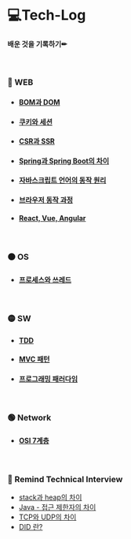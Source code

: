# 💻Tech-Log
#### 배운 것을 기록하기✏
<br/>

### 🔴 WEB

- #### [BOM과 DOM](./web/BOMandDOM.md)
- #### [쿠키와 세션](./web/CookieAndSession.md)
- #### [CSR과 SSR](./web/CSRandSSR.md)
- #### [Spring과 Spring Boot의 차이](./web/SpringAndSpringBoot.md)
- #### [자바스크립트 언어의 동작 원리](./web/JsOperation.md)
- #### [브라우저 동작 과정](./web/BrowserOperation.md)
- #### [React, Vue, Angular](./web/ReactVueAngular.md)

<br/>

### 🟠 OS

- #### [프로세스와 쓰레드](./os/ProcessAndThread.md)
<br/>

### 🟡 SW

- #### [TDD](./sw/Tdd.md)
- #### [MVC 패턴](./sw/MVC.md)
- #### [프로그래밍 패러다임](./sw/ProgrammingParadigm.md)
<br/>

### 🟢 Network

- #### [OSI 7계층](./network/OSI7layer.md)
<br/>

### 🌵 Remind Technical Interview

* [stack과 heap의 차이](./docs/interview/DiffToStackAndHeap.md)
* [Java - 접근 제한자의 차이](./docs/interview/AccessModifier.md)
* [TCP와 UDP의 차이](./docs/interview/DiffToTcpAndUdp.md)
* [DID 란?](./docs/interview/Did.md)
